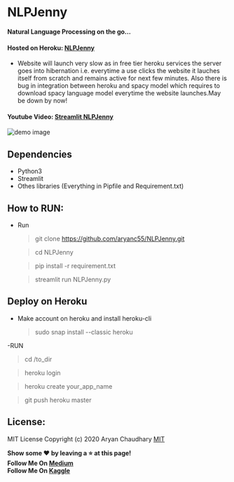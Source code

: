 # NLPJenny

**Natural Language Processing on the go...**

#### Hosted on Heroku: [NLPJenny](https://nlpjenny.herokuapp.com/)

- Website will launch very slow as in free tier heroku services the server goes into hibernation i.e. everytime a use clicks the website it lauches itself from scratch and remains active for next few minutes. Also there is bug in integration between heroku and spacy model which requires to download spacy language model everytime the website launches.May be down by now!


#### Youtube Video: [Streamlit NLPJenny](https://youtu.be/XGpYs5mbgQ8)


![demo image]('https://github.com/aryanc55/NLPJenny/blob/master/demo.png')



## Dependencies
- Python3
- Streamlit
- Othes libraries (Everything in Pipfile and Requirement.txt)

## How to RUN:
- Run 
   > git clone https://github.com/aryanc55/NLPJenny.git
   
   > cd NLPJenny
   
   > pip install -r requirement.txt
   
   > streamlit run NLPJenny.py

## Deploy on Heroku
- Make account on heroku and install heroku-cli
   
   > sudo snap install --classic heroku
   
-RUN
   
   > cd /to_dir
   
   > heroku login
   
   > heroku create your_app_name
   
   > git push heroku master
   

## License:
MIT License
Copyright (c) 2020 Aryan Chaudhary
[MIT](LICENSE)

**Show some :heart: by leaving a :star: at this page!**  </br>
**Follow Me On [Medium](https://medium.com/@aryanc55)** </br>
**Follow Me On [Kaggle](https://www.kaggle.com/aryanc55)** </br>
 
